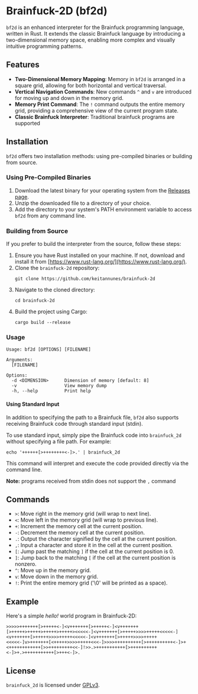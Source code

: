 # Brainfuck-2D (bf2d)


`bf2d` is an enhanced interpreter for the Brainfuck programming language, written in Rust. It extends the classic Brainfuck language by introducing a two-dimensional memory space, enabling more complex and visually intuitive programming patterns.

## Features
- **Two-Dimensional Memory Mapping**: Memory in `bf2d` is arranged in a square grid, allowing for both horizontal and vertical traversal.
- **Vertical Navigation Commands**: New commands `^` and `v` are introduced for moving up and down in the memory grid.
- **Memory Print Command**: The `!` command outputs the entire memory grid, providing a comprehensive view of the current program state.
- **Classic Brainfuck Interpreter**: Traditional brainfuck programs are supported

## Installation

`bf2d` offers two installation methods: using pre-compiled binaries or building from source. 

### Using Pre-Compiled Binaries
1. Download the latest binary for your operating system from the [Releases page](https://github.com/keitannunes/bf2d/releases/tag/Release).
2. Unzip the downloaded file to a directory of your choice.
3. Add the directory to your system's PATH environment variable to access `bf2d` from any command line.

### Building from Source
If you prefer to build the interpreter from the source, follow these steps:

1. Ensure you have Rust installed on your machine. If not, download and install it from [https://www.rust-lang.org/](https://www.rust-lang.org/).
2. Clone the `brainfuck-2d` repository:
   ```
   git clone https://github.com/keitannunes/brainfuck-2d
   ```
3. Navigate to the cloned directory:
   ```
   cd brainfuck-2d
   ```
4. Build the project using Cargo:
   ```
   cargo build --release
   ```
   
### Usage

```
Usage: bf2d [OPTIONS] [FILENAME]

Arguments:
  [FILENAME]

Options:
  -d <DIMENSION>      Dimension of memory [default: 8]
  -v                  View memory dump
  -h, --help          Print help
```


#### Using Standard Input
In addition to specifying the path to a Brainfuck file, `bf2d` also supports receiving Brainfuck code through standard input (stdin).

To use standard input, simply pipe the Brainfuck code into `brainfuck_2d` without specifying a file path. For example:
```
echo '++++++[>++++++++<-]>.' | brainfuck_2d
```

This command will interpret and execute the code provided directly via the command line.

**Note:** programs received from stdin does not support the `,` command 

## Commands
- `>`: Move right in the memory grid (will wrap to next line).
- `<`: Move left in the memory grid (will wrap to previous line).
- `+`: Increment the memory cell at the current position.
- `-`: Decrement the memory cell at the current position.
- `.`: Output the character signified by the cell at the current position.
- `,`: Input a character and store it in the cell at the current position.
- `[`: Jump past the matching `]` if the cell at the current position is 0.
- `]`: Jump back to the matching `[` if the cell at the current position is nonzero.
- `^`: Move up in the memory grid.
- `v`: Move down in the memory grid.
- `!`: Print the entire memory grid ('\0' will be printed as a space).

## Example
Here's a simple *hello!* world program in Brainfuck-2D:

```
>>>>>+++++++[>+++++<-]<v+++++++[>+++++<-]<v+++++++[>+++++>+++++>+++++>+++++><<<<<-]<v+++++++[>+++++>>>>+++++<<<<<-]<v+++++++[>+++++>>>>+++++<<<<<-]<v+++++++[>+++++>>>>+++++<<<<<-]v>+++++++[<+++++>>>>+++++<<<-]>>>>++++++++++[>++++++++++<-]>+<++++++++++++[>>+++++++++<<-]!>>.>+++++++++++[>++++++++++<-]>+.>+++++++++++[>+++<-]>.
```


## License
`brainfuck_2d` is licensed under [GPLv3](https://www.gnu.org/licenses/gpl-3.0.ja.html).
